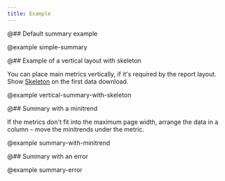 ```yaml
---
title: Example
---
```


@## Default summary example

@example simple-summary

@## Example of a vertical layout with skeleton

You can place main metrics vertically, if it's required by the report layout. Show [Skeleton](/components/skeleton/) on the first data download.

@example vertical-summary-with-skeleton

@## Summary with a minitrend

If the metrics don't fit into the maximum page width, arrange the data in a column – move the minitrends under the metric.

@example summary-with-minitrend

@## Summary with an error

@example summary-error
